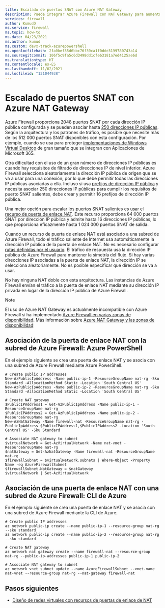 ```yaml
---
title: Escalado de puertos SNAT con Azure NAT Gateway
description: Puede integrar Azure Firewall con NAT Gateway para aumentar los puertos SNAT.
services: firewall
author: KumudD
ms.service: firewall
ms.topic: how-to
ms.date: 04/23/2021
ms.author: kumud
ms.custom: devx-track-azurepowershell
ms.openlocfilehash: 2fa0bef35d6bbc76f30ca1f0dde3199780743a14
ms.sourcegitcommit: 106f5c9fa5c6d3498dd1cfe63181a7ed4125ae6d
ms.translationtype: HT
ms.contentlocale: es-ES
ms.lasthandoff: 11/02/2021
ms.locfileid: "131044938"
---
```

# <a name="scale-snat-ports-with-azure-nat-gateway"></a>Escalado de puertos SNAT con Azure NAT Gateway

Azure Firewall proporciona 2048 puertos SNAT por cada dirección IP pública configurada y se pueden asociar hasta [250 direcciones IP públicas](./deploy-multi-public-ip-powershell.md). Según la arquitectura y los patrones de tráfico, es posible que necesite más de los 512 000 puertos SNAT disponibles con esta configuración. Por ejemplo, cuando se usa para proteger [implementaciones de Windows Virtual Desktop](./protect-azure-virtual-desktop.md) de gran tamaño que se integran con Aplicaciones de Microsoft 365.

Otra dificultad con el uso de un gran número de direcciones IP públicas es cuando hay requisitos de filtrado de direcciones IP de nivel inferior. Azure Firewall selecciona aleatoriamente la dirección IP pública de origen que se va a usar para una conexión, por lo que debe permitir todas las direcciones IP públicas asociadas a ella. Incluso si usa [prefijos de dirección IP pública](../virtual-network/ip-services/public-ip-address-prefix.md) y necesita asociar 250 direcciones IP públicas para cumplir los requisitos de puerto SNAT salientes, debe crear y permitir 16 prefijos de dirección IP pública.

Una mejor opción para escalar los puertos SNAT salientes es usar el [recurso de puerta de enlace NAT](../virtual-network/nat-gateway/nat-overview.md). Este recurso proporciona 64 000 puertos SNAT por dirección IP pública y admite hasta 16 direcciones IP públicas, lo que proporciona eficazmente hasta 1 024 000 puertos SNAT de salida.

Cuando un recurso de puerta de enlace NAT está asociado a una subred de Azure Firewall, todo el tráfico saliente de Internet usa automáticamente la dirección IP pública de la puerta de enlace NAT. No es necesario configurar [rutas definidas por el usuario](../virtual-network/tutorial-create-route-table-portal.md). El tráfico de respuesta usa la dirección IP pública de Azure Firewall para mantener la simetría del flujo. Si hay varias direcciones IP asociadas a la puerta de enlace NAT, la dirección IP se selecciona aleatoriamente. No es posible especificar qué dirección se va a usar.

No hay ninguna NAT doble con esta arquitectura. Las instancias de Azure Firewall envían el tráfico a la puerta de enlace NAT mediante su dirección IP privada en lugar de la dirección IP pública de Azure Firewall.

> [!NOTE]
> El uso de Azure NAT Gateway es actualmente incompatible con Azure Firewall si ha implementado [Azure Firewall en varias zonas de disponibilidad](deploy-availability-zone-powershell.md). Más información sobre [Azure NAT Gateway y las zonas de disponibilidad](../virtual-network/nat-gateway/nat-gateway-resource.md#cross-zone-outbound-scenarios-not-supported)

## <a name="associate-nat-gateway-with-azure-firewall-subnet---azure-powershell"></a>Asociación de la puerta de enlace NAT con la subred de Azure Firewall: Azure PowerShell

En el ejemplo siguiente se crea una puerta de enlace NAT y se asocia con una subred de Azure Firewall mediante Azure PowerShell.

```azurepowershell-interactive
# Create public IP addresses
New-AzPublicIpAddress -Name public-ip-1 -ResourceGroupName nat-rg -Sku Standard -AllocationMethod Static -Location 'South Central US'
New-AzPublicIpAddress -Name public-ip-2 -ResourceGroupName nat-rg -Sku Standard -AllocationMethod Static -Location 'South Central US'

# Create NAT gateway
$PublicIPAddress1 = Get-AzPublicIpAddress -Name public-ip-1 -ResourceGroupName nat-rg
$PublicIPAddress2 = Get-AzPublicIpAddress -Name public-ip-2 -ResourceGroupName nat-rg
New-AzNatGateway -Name firewall-nat -ResourceGroupName nat-rg -PublicIpAddress $PublicIPAddress1,$PublicIPAddress2 -Location 'South Central US' -Sku Standard

# Associate NAT gateway to subnet
$virtualNetwork = Get-AzVirtualNetwork -Name nat-vnet -ResourceGroupName nat-rg
$natGateway = Get-AzNatGateway -Name firewall-nat -ResourceGroupName nat-rg
$firewallSubnet = $virtualNetwork.subnets | Where-Object -Property Name -eq AzureFirewallSubnet
$firewallSubnet.NatGateway = $natGateway
$virtualNetwork | Set-AzVirtualNetwork
```

## <a name="associate-nat-gateway-with-azure-firewall-subnet---azure-cli"></a>Asociación de una puerta de enlace NAT con una subred de Azure Firewall: CLI de Azure

En el ejemplo siguiente se crea una puerta de enlace NAT y se asocia con una subred de Azure Firewall mediante la CLI de Azure.

```azurecli-interactive
# Create public IP addresses
az network public-ip create --name public-ip-1 --resource-group nat-rg --sku standard
az network public-ip create --name public-ip-2 --resource-group nat-rg --sku standard

# Create NAT gateway
az network nat gateway create --name firewall-nat --resource-group nat-rg --public-ip-addresses public-ip-1 public-ip-2

# Associate NAT gateway to subnet
az network vnet subnet update --name AzureFirewallSubnet --vnet-name nat-vnet --resource-group nat-rg --nat-gateway firewall-nat
```

## <a name="next-steps"></a>Pasos siguientes

- [Diseño de redes virtuales con recursos de puertas de enlace de NAT](../virtual-network/nat-gateway/nat-gateway-resource.md)